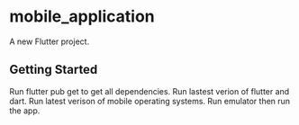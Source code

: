 # mobile_application

A new Flutter project.

## Getting Started

Run flutter pub get to get all dependencies.
Run lastest verion of flutter and dart.
Run latest verison of mobile operating systems.
Run emulator then run the app.
